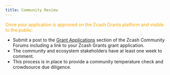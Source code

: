 ```yaml
---
title: Community Review
---
```


<span style="color:#f8a600">Once your application is approved on the Zcash Grants platform and visible to the public:</span>

- Submit a post to the [Grant Applications](https://forum.zcashcommunity.com/c/grants/applications/36) section of the Zcash Community Forums including a link to your Zcash Grants grant application.
- The community and ecosystem stakeholders have at least one week to comment.
- This process is in place to provide a community temperature check and crowdsource due diligence.
